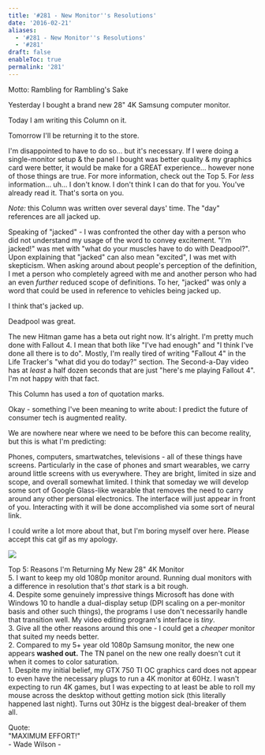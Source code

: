 ```yaml
---
title: '#281 - New Monitor''s Resolutions'
date: '2016-02-21'
aliases:
  - '#281 - New Monitor''s Resolutions'
  - '#281'
draft: false
enableToc: true
permalink: '281'
---
```


Motto: Rambling for Rambling's Sake  
  
Yesterday I bought a brand new 28" 4K Samsung computer monitor.  
  
Today I am writing this Column on it.  
  
Tomorrow I'll be returning it to the store.   
  
I'm disappointed to have to do so... but it's necessary. If I were doing a single-monitor setup & the panel I bought was better quality & my graphics card were better, it would be make for a GREAT experience... however none of those things are true. For more information, check out the Top 5\. For _less_ information... uh... I don't know. I don't think I can do that for you. You've already read it. That's sorta on you.  
  
_Note:_ this Column was written over several days' time. The "day" references are all jacked up.  
  
Speaking of "jacked" - I was confronted the other day with a person who did not understand my usage of the word to convey excitement. "I'm jacked!" was met with "what do your muscles have to do with Deadpool?". Upon explaining that "jacked" can also mean "excited", I was met with skepticism. When asking around about people's perception of the definition, I met a person who completely agreed with me and another person who had an even _further_ reduced scope of definitions. To her, "jacked" was only a word that could be used in reference to vehicles being jacked up.  
  
I think that's jacked up.  
  
Deadpool was great.  
  
The new Hitman game has a beta out right now. It's alright. I'm pretty much done with Fallout 4\. I mean that both like "I've had enough" and "I think I've done all there is to do". Mostly, I'm really tired of writing "Fallout 4" in the Life Tracker's "what did you do today?" section. The Second-a-Day video has at _least_ a half dozen seconds that are just "here's me playing Fallout 4". I'm not happy with that fact.  
  
This Column has used a _ton_ of quotation marks.  
  
Okay - something I've been meaning to write about: I predict the future of consumer tech is augmented reality.  
  
We are nowhere near where we need to be before this can become reality, but this is what I'm predicting:  
  
Phones, computers, smartwatches, televisions - all of these things have screens. Particularly in the case of phones and smart wearables, we carry around little screens with us everywhere. They are bright, limited in size and scope, and overall somewhat limited. I think that someday we will develop some sort of Google Glass-like wearable that removes the need to carry around any other personal electronics. The interface will just appear in front of you. Interacting with it will be done accomplished via some sort of neural link.   
  
I could write a lot more about that, but I'm boring myself over here. Please accept this cat gif as my apology.  
  
[![](assets/281-1.gif)](https://2.bp.blogspot.com/-jOLweY%5FrJS0/Vsn3yNy5YNI/AAAAAAACGRk/hQZkQ-DFfnM/s1600/Cat%2BNeeds%2BHelp.gif)
  
  
Top 5: Reasons I'm Returning My New 28" 4K Monitor  
5\. I want to keep my old 1080p monitor around. Running dual monitors with a difference in resolution that's _that_ stark is a bit rough.  
4\. Despite some genuinely impressive things Microsoft has done with Windows 10 to handle a dual-display setup (DPI scaling on a per-monitor basis and other such things), the programs I use don't necessarily handle that transition well. My video editing program's interface is _tiny_.  
3\. Give all the other reasons around this one - I could get a _cheaper_ monitor that suited my needs better.  
2\. Compared to my 5+ year old 1080p Samsung monitor, the new one appears **washed out.** The TN panel on the new one really doesn't cut it when it comes to color saturation.  
1\. Despite my initial belief, my GTX 750 TI OC graphics card does not appear to even have the necessary plugs to run a 4K monitor at 60Hz. I wasn't expecting to run 4K games, but I was expecting to at least be able to roll my mouse across the desktop without getting motion sick (this literally happened last night). Turns out 30Hz is the biggest deal-breaker of them all.  
  
Quote:  
"MAXIMUM EFFORT!"  
\- Wade Wilson -
